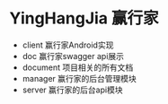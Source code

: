 # YingHangJia 赢行家
- client 赢行家Android实现
- doc 赢行家swagger api展示
- document 项目相关的所有文档
- manager 赢行家的后台管理模块
- server 赢行家的后台api模块
